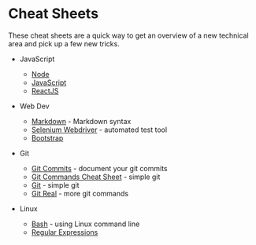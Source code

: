 # Cheat Sheets

These cheat sheets are a quick way to get an overview of a new technical area and pick up a few new tricks.

* JavaScript
    * [Node](https://cheatography.com/raffi001/cheat-sheets/nodejs/)
    * [JavaScript](https://cheatography.com/davechild/cheat-sheets/javascript/)
    * [ReactJS](https://cheatography.com/kitallis/cheat-sheets/reactjs/)

* Web Dev
    * [Markdown](https://cheatography.com/specialbrand/cheat-sheets/markdown/) - Markdown syntax
    * [Selenium Webdriver](https://cheatography.com/rajeshcdp/cheat-sheets/selenium-webdriver/) - automated test tool
    * [Bootstrap](https://cheatography.com/kemmojoo/cheat-sheets/bootstrap-v4/)

* Git
    * [Git Commits](https://cheatography.com/albelop/cheat-sheets/conventional-commits/) - document your git commits
    * [Git Commands Cheat Sheet](https://cheatography.com/sertalpbilal/cheat-sheets/git-commands/) - simple git
    * [Git](https://cheatography.com/samcollett/cheat-sheets/git/) - simple git
    * [Git Real](https://cheatography.com/wdfelippe/cheat-sheets/github-codeschool-git-real/) - more git commands
    
* Linux
    * [Bash](https://cheatography.com/tertioptus/cheat-sheets/bash-dev/) -  using Linux command line
    * [Regular Expressions](https://cheatography.com/davechild/cheat-sheets/regular-expressions/)

